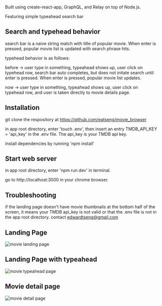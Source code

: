 Built using create-react-app, GraphQL, and Relay on top of Node.js.

Featuring simple typeahead search bar

## Search and typehead behavior

search bar is a naive string match with title of popular movie. When enter is pressed, popular movie list is updated with search phrase hits.

typehead behavior is as follows:

before -> user type in something, typeahead shows up, user click on typehead row, search bar auto completes, but does not initate search until enter is pressed. When enter is pressed, popular movie list updates.

now -> user type in something, typeahead shows up, user click on typehead row, and user is taken directly to movie details page.

## Installation

git clone the respository at https://github.com/eatseng/movie_browser

in app root directory, enter 'touch .env', then insert an entry TMDB_API_KEY = 'api_key' in the .env file. The api_key is your TMDB api key.

install dependencies by running 'npm install'

## Start web server

in app root directory, enter 'npm run dev' in terminal.

go to http://localhost:3000 in your chrome browser.

## Troubleshooting

if the landing page doesn't have movie thumbnails at the bottom half of the screen, it means your TMDB api_key is not valid or that the .env file is not in the app root directory. contact edwardtseng@gmail.com

## Landing Page
![movie landing page](https://live.staticflickr.com/65535/49714859638_aa23628c13_w_d.jpg)

## Landing Page with typeahead
![movie typeahead page](https://live.staticflickr.com/65535/49715716607_59707437fd_w_d.jpg)

## Movie detail page
![movie detail page](https://live.staticflickr.com/65535/49714859588_3a904b73c4_w_d.jpg)
